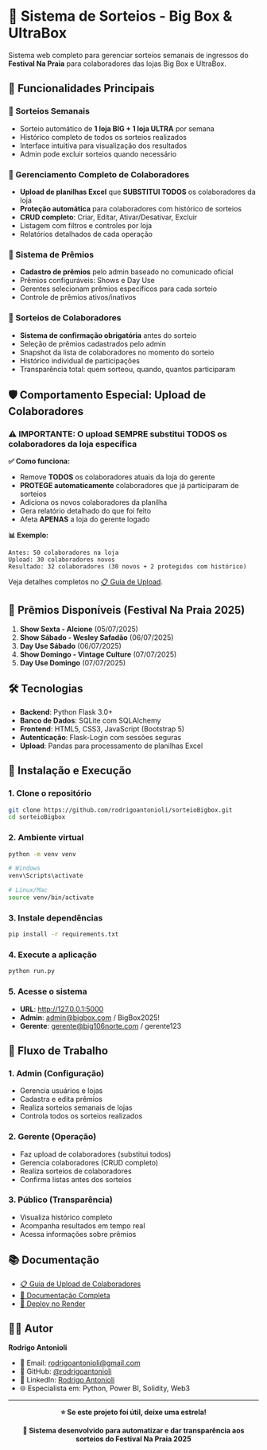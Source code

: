 # 🎯 Sistema de Sorteios - Big Box & UltraBox

Sistema web completo para gerenciar sorteios semanais de ingressos do **Festival Na Praia** para colaboradores das lojas Big Box e UltraBox.

## 🚀 Funcionalidades Principais

### 🎲 Sorteios Semanais
- Sorteio automático de **1 loja BIG + 1 loja ULTRA** por semana
- Histórico completo de todos os sorteios realizados
- Interface intuitiva para visualização dos resultados
- Admin pode excluir sorteios quando necessário

### 👥 Gerenciamento Completo de Colaboradores
- **Upload de planilhas Excel** que **SUBSTITUI TODOS** os colaboradores da loja
- **Proteção automática** para colaboradores com histórico de sorteios
- **CRUD completo**: Criar, Editar, Ativar/Desativar, Excluir
- Listagem com filtros e controles por loja
- Relatórios detalhados de cada operação

### 🎁 Sistema de Prêmios
- **Cadastro de prêmios** pelo admin baseado no comunicado oficial
- Prêmios configuráveis: Shows e Day Use
- Gerentes selecionam prêmios específicos para cada sorteio
- Controle de prêmios ativos/inativos

### 🎯 Sorteios de Colaboradores
- **Sistema de confirmação obrigatória** antes do sorteio
- Seleção de prêmios cadastrados pelo admin
- Snapshot da lista de colaboradores no momento do sorteio
- Histórico individual de participações
- Transparência total: quem sorteou, quando, quantos participaram

## 🛡️ Comportamento Especial: Upload de Colaboradores

### ⚠️ IMPORTANTE: O upload SEMPRE substitui TODOS os colaboradores da loja específica

**✅ Como funciona:**
- Remove **TODOS** os colaboradores atuais da loja do gerente
- **PROTEGE automaticamente** colaboradores que já participaram de sorteios
- Adiciona os novos colaboradores da planilha
- Gera relatório detalhado do que foi feito
- Afeta **APENAS** a loja do gerente logado

**📊 Exemplo:**
```
Antes: 50 colaboradores na loja
Upload: 30 colaboradores novos
Resultado: 32 colaboradores (30 novos + 2 protegidos com histórico)
```

Veja detalhes completos no [📋 Guia de Upload](GUIA_UPLOAD_COLABORADORES.md).

## 🎯 Prêmios Disponíveis (Festival Na Praia 2025)

1. **Show Sexta - Alcione** (05/07/2025)
2. **Show Sábado - Wesley Safadão** (06/07/2025)
3. **Day Use Sábado** (06/07/2025)
4. **Show Domingo - Vintage Culture** (07/07/2025)
5. **Day Use Domingo** (07/07/2025)

## 🛠️ Tecnologias

- **Backend**: Python Flask 3.0+
- **Banco de Dados**: SQLite com SQLAlchemy
- **Frontend**: HTML5, CSS3, JavaScript (Bootstrap 5)
- **Autenticação**: Flask-Login com sessões seguras
- **Upload**: Pandas para processamento de planilhas Excel

## 🚀 Instalação e Execução

### 1. Clone o repositório
```bash
git clone https://github.com/rodrigoantonioli/sorteioBigbox.git
cd sorteioBigbox
```

### 2. Ambiente virtual
```bash
python -m venv venv

# Windows
venv\Scripts\activate

# Linux/Mac
source venv/bin/activate
```

### 3. Instale dependências
```bash
pip install -r requirements.txt
```

### 4. Execute a aplicação
```bash
python run.py
```

### 5. Acesse o sistema
- **URL**: http://127.0.0.1:5000
- **Admin**: admin@bigbox.com / BigBox2025!
- **Gerente**: gerente@big106norte.com / gerente123

## 🎯 Fluxo de Trabalho

### 1. **Admin** (Configuração)
- Gerencia usuários e lojas
- Cadastra e edita prêmios
- Realiza sorteios semanais de lojas
- Controla todos os sorteios realizados

### 2. **Gerente** (Operação)
- Faz upload de colaboradores (substitui todos)
- Gerencia colaboradores (CRUD completo)
- Realiza sorteios de colaboradores
- Confirma listas antes dos sorteios

### 3. **Público** (Transparência)
- Visualiza histórico completo
- Acompanha resultados em tempo real
- Acessa informações sobre prêmios

## 📚 Documentação

- [📋 Guia de Upload de Colaboradores](GUIA_UPLOAD_COLABORADORES.md)
- [📖 Documentação Completa](DOCUMENTACAO_FINAL.md)
- [🚀 Deploy no Render](DEPLOYMENT.md)

## 👨‍💻 Autor

**Rodrigo Antonioli**
- 📧 Email: rodrigoantonioli@gmail.com
- 🐙 GitHub: [@rodrigoantonioli](https://github.com/rodrigoantonioli)
- 💼 LinkedIn: [Rodrigo Antonioli](https://linkedin.com/in/rodrigoantonioli)
- 🌐 Especialista em: Python, Power BI, Solidity, Web3

---

<div align="center">

**⭐ Se este projeto foi útil, deixe uma estrela!**

**🎯 Sistema desenvolvido para automatizar e dar transparência aos sorteios do Festival Na Praia 2025**

</div> 